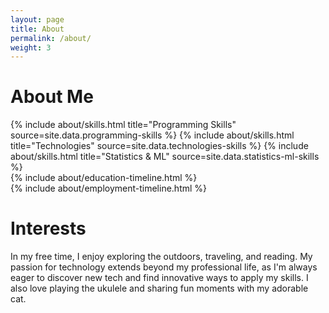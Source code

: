 ```yaml
---
layout: page
title: About
permalink: /about/
weight: 3
---
```


# **About Me**

<div class="row">
{% include about/skills.html title="Programming Skills" source=site.data.programming-skills %}
{% include about/skills.html title="Technologies" source=site.data.technologies-skills %}
{% include about/skills.html title="Statistics & ML" source=site.data.statistics-ml-skills %}
</div>

<div class="row">
{% include about/education-timeline.html %}
</div>

<div class="row">
{% include about/employment-timeline.html %}
</div>

# Interests

In my free time, I enjoy exploring the outdoors, traveling, and reading. My passion for technology extends beyond my professional life, as I'm always eager to discover new tech and find innovative ways to apply my skills. I also love playing the ukulele and sharing fun moments with my adorable cat.
